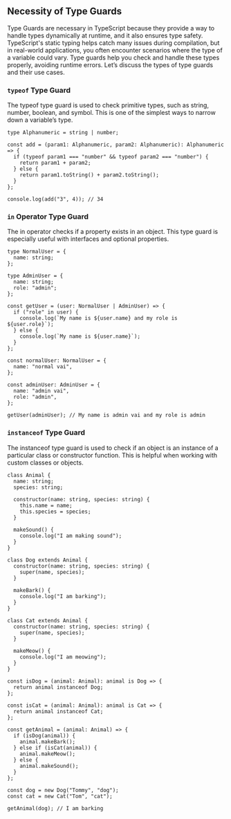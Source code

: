 ## Necessity of Type Guards
Type Guards are necessary in TypeScript because they provide a way to handle types dynamically at runtime, and it also ensures type safety. TypeScript's static typing helps catch many issues during compilation, but in real-world applications, you often encounter scenarios where the type of a variable could vary. Type guards help you check and handle these types properly, avoiding runtime errors. Let’s discuss the types of type guards and their use cases.
### `typeof` Type Guard
The typeof type guard is used to check primitive types, such as string, number, boolean, and symbol. This is one of the simplest ways to narrow down a variable’s type.
```
type Alphanumeric = string | number;

const add = (param1: Alphanumeric, param2: Alphanumeric): Alphanumeric => {
  if (typeof param1 === "number" && typeof param2 === "number") {
    return param1 + param2;
  } else {
    return param1.toString() + param2.toString();
  }
};

console.log(add("3", 4)); // 34
```
### `in` Operator Type Guard
The in operator checks if a property exists in an object. This type guard is especially useful with interfaces and optional properties.
```
type NormalUser = {
  name: string;
};

type AdminUser = {
  name: string;
  role: "admin";
};

const getUser = (user: NormalUser | AdminUser) => {
  if ("role" in user) {
    console.log(`My name is ${user.name} and my role is ${user.role}`);
  } else {
    console.log(`My name is ${user.name}`);
  }
};

const normalUser: NormalUser = {
  name: "normal vai",
};

const adminUser: AdminUser = {
  name: "admin vai",
  role: "admin",
};

getUser(adminUser); // My name is admin vai and my role is admin
```
### `instanceof` Type Guard
The instanceof type guard is used to check if an object is an instance of a particular class or constructor function. This is helpful when working with custom classes or objects.
```
class Animal {
  name: string;
  species: string;

  constructor(name: string, species: string) {
    this.name = name;
    this.species = species;
  }

  makeSound() {
    console.log("I am making sound");
  }
}

class Dog extends Animal {
  constructor(name: string, species: string) {
    super(name, species);
  }

  makeBark() {
    console.log("I am barking");
  }
}

class Cat extends Animal {
  constructor(name: string, species: string) {
    super(name, species);
  }

  makeMeow() {
    console.log("I am meowing");
  }
}

const isDog = (animal: Animal): animal is Dog => {
  return animal instanceof Dog;
};

const isCat = (animal: Animal): animal is Cat => {
  return animal instanceof Cat;
};

const getAnimal = (animal: Animal) => {
  if (isDog(animal)) {
    animal.makeBark();
  } else if (isCat(animal)) {
    animal.makeMeow();
  } else {
    animal.makeSound();
  }
};

const dog = new Dog("Tommy", "dog");
const cat = new Cat("Tom", "cat");

getAnimal(dog); // I am barking
```